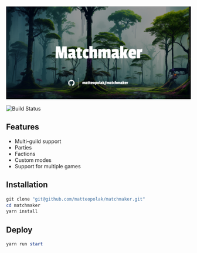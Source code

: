 ![Matchmaker logo](assets/logo.png)

![Build Status](https://github.com/matteopolak/matchmaker/actions/workflows/ci.yml/badge.svg)

## Features

* Multi-guild support
* Parties
* Factions
* Custom modes
* Support for multiple games

## Installation

```powershell
git clone "git@github.com/matteopolak/matchmaker.git"
cd matchmaker
yarn install
```

## Deploy

```powershell
yarn run start
```
